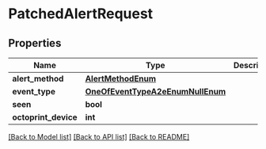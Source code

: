 # PatchedAlertRequest

## Properties
Name | Type | Description | Notes
------------ | ------------- | ------------- | -------------
**alert_method** | [**AlertMethodEnum**](AlertMethodEnum.md) |  | [optional] 
**event_type** | [**OneOfEventTypeA2eEnumNullEnum**](OneOfEventTypeA2eEnumNullEnum.md) |  | [optional] 
**seen** | **bool** |  | [optional] 
**octoprint_device** | **int** |  | [optional] 

[[Back to Model list]](../README.md#documentation-for-models) [[Back to API list]](../README.md#documentation-for-api-endpoints) [[Back to README]](../README.md)


